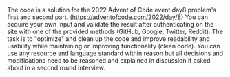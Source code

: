 The code is a solution for the 2022 Advent of Code event day8 problem's first and second part. (https://adventofcode.com/2022/day/8)
You can acquire your own input and validate the result after authenticating on the site with one of the provided methods (GitHub, Google, Twitter, Reddit).
The task is to "optimize" and clean up the code and improve readability and usability while maintaining or improving functionality (clean code).
You can use any resource and language standard within reason but all decisions and modifications need to be reasoned and explained in discussion if asked about in a second round interview.